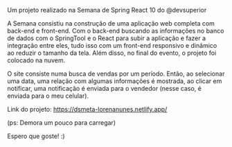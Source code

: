 Um projeto realizado na Semana de Spring React 10 do @devsuperior


A Semana consistiu na construção de uma aplicação web completa com back-end e front-end. Com o back-end buscando as informações no banco de dados com o SpringTool e o React para subir a aplicação e fazer a integração entre eles, tudo isso com um front-end responsivo e dinâmico ao reduzir o tamanho da tela. Além disso, no final do evento, o projeto foi colocado na nuvem.

O site consiste numa busca de vendas por um período. Então, ao selecionar uma data, uma relação com algumas informações é mostrada, ao clicar em notificar, uma notificação é enviada para o vendedor (nesse caso, é enviada para o meu celular).

Link do projeto: https://dsmeta-lorenanunes.netlify.app/

(ps: Demora um pouco para carregar)

Espero que goste! :)
